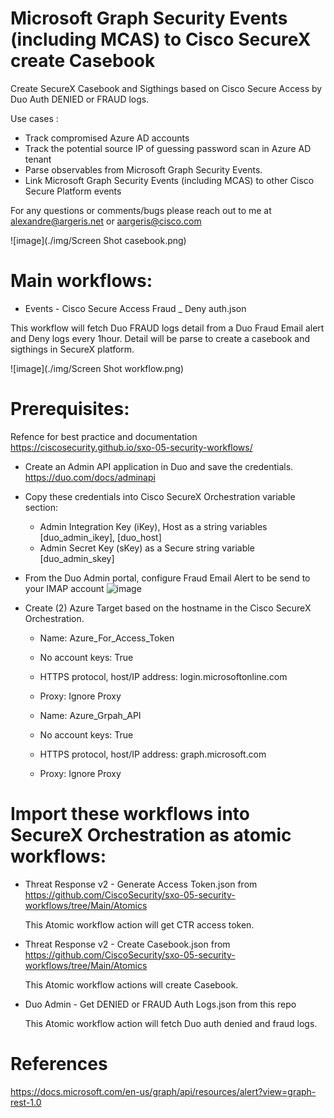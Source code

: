 # Microsoft Graph Security Events (including MCAS) to Cisco SecureX create Casebook

Create SecureX Casebook and Sigthings based on Cisco Secure Access by Duo Auth DENIED or FRAUD logs.

Use cases : 
  - Track compromised Azure AD accounts
  - Track the potential source IP of guessing password scan in Azure AD tenant
  - Parse observables from Microsoft Graph Security Events.
  - Link Microsoft Graph Security Events (including MCAS) to other Cisco Secure Platform events


For any questions or comments/bugs please reach out to me at alexandre@argeris.net or aargeris@cisco.com

![image](./img/Screen Shot casebook.png)
<br/>

# Main workflows:

- Events - Cisco Secure Access Fraud _ Deny auth.json  

This workflow will fetch Duo FRAUD logs detail from a Duo Fraud Email alert and Deny logs every 1hour. Detail will be parse to create a casebook and sigthings in SecureX platform. 
  
![image](./img/Screen Shot workflow.png)
<br/>  

# Prerequisites:
Refence for best practice and documentation https://ciscosecurity.github.io/sxo-05-security-workflows/

- Create an Admin API application in Duo and save the credentials.
    https://duo.com/docs/adminapi
    
- Copy these credentials into Cisco SecureX Orchestration variable section:

  - Admin Integration Key (iKey), Host as a string variables [duo_admin_ikey], [duo_host]
  - Admin Secret Key (sKey) as a Secure string variable [duo_admin_skey]

- From the Duo Admin portal, configure Fraud Email Alert to be send to your IMAP account
![image](./img/Screen_Shot_duo_email_fraud_alert.png)


- Create (2) Azure Target based on the hostname in the Cisco SecureX Orchestration. 

  - Name: Azure_For_Access_Token
  - No account keys: True
  - HTTPS protocol, host/IP address: login.microsoftonline.com
  - Proxy: Ignore Proxy

  - Name: Azure_Grpah_API
  - No account keys: True
  - HTTPS protocol, host/IP address: graph.microsoft.com
  - Proxy: Ignore Proxy  


# Import these workflows into SecureX Orchestration as atomic workflows:
  
- Threat Response v2 - Generate Access Token.json from https://github.com/CiscoSecurity/sxo-05-security-workflows/tree/Main/Atomics
  
  This Atomic workflow action will get CTR access token.

- Threat Response v2 - Create Casebook.json from https://github.com/CiscoSecurity/sxo-05-security-workflows/tree/Main/Atomics
  
  This Atomic workflow actions will create Casebook.  
  
- Duo Admin - Get DENIED or FRAUD Auth Logs.json from this repo
  
  This Atomic workflow action will fetch Duo auth denied and fraud logs.


# References 
  https://docs.microsoft.com/en-us/graph/api/resources/alert?view=graph-rest-1.0
